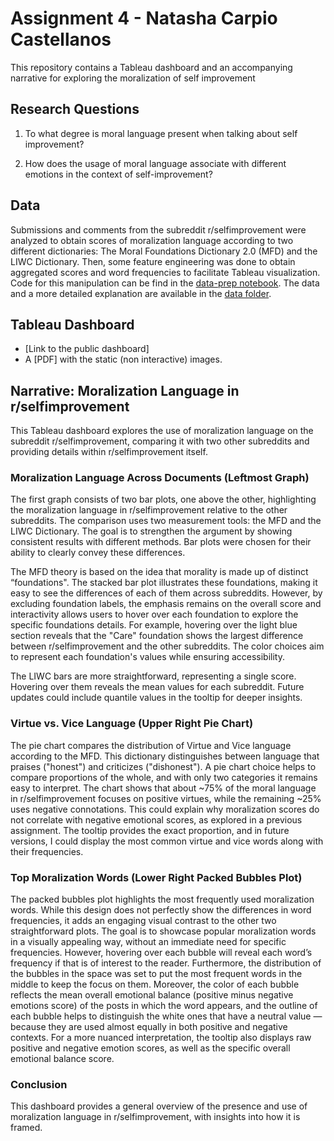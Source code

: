 # Assignment 4 - Natasha Carpio Castellanos

This repository contains a Tableau dashboard and an accompanying narrative for exploring the moralization of self improvement

## Research Questions

1) To what degree is moral language present when talking about self improvement?

2) How does the usage of moral language associate with different emotions in the context of self-improvement?

## Data

Submissions and comments from the subreddit r/selfimprovement were analyzed to obtain scores of moralization language according to two different dictionaries: The Moral Foundations Dictionary 2.0 (MFD) and the LIWC Dictionary. Then, some feature engineering was done to obtain aggregated scores and word frequencies to facilitate Tableau visualization. Code for this manipulation can be find in the [data-prep notebook](data-prep.ipynb). The data and a more detailed explanation are available in the [data folder](data).

## Tableau Dashboard

* [Link to the public dashboard]
* A [PDF] with the static (non interactive) images.

## Narrative: Moralization Language in r/selfimprovement

This Tableau dashboard explores the use of moralization language on the subreddit r/selfimprovement, comparing it with two other subreddits and providing details within r/selfimprovement itself.

### Moralization Language Across Documents (Leftmost Graph)

The first graph consists of two bar plots, one above the other, highlighting the moralization language in r/selfimprovement relative to the other subreddits. The comparison uses two measurement tools: the MFD and the LIWC Dictionary. The goal is to strengthen the argument by showing consistent results with different methods. Bar plots were chosen for their ability to clearly convey these differences.

The MFD theory is based on the idea that morality is made up of distinct “foundations". The stacked bar plot illustrates these foundations, making it easy to see the differences of each of them across subreddits. However, by excluding foundation labels, the emphasis remains on the overall score and interactivity allows users to hover over each foundation to explore the specific foundations details. For example, hovering over the light blue section reveals that the "Care" foundation shows the largest difference between r/selfimprovement and the other subreddits. The color choices aim to represent each foundation's values while ensuring accessibility.

The LIWC bars are more straightforward, representing a single score. Hovering over them reveals the mean values for each subreddit. Future updates could include quantile values in the tooltip for deeper insights.

### Virtue vs. Vice Language (Upper Right Pie Chart)

The pie chart compares the distribution of Virtue and Vice language according to the MFD. This dictionary distinguishes between language that praises ("honest") and criticizes ("dishonest"). A pie chart choice helps to compare proportions of the whole, and with only two categories it remains easy to interpret. The chart shows that about ~75% of the moral language in r/selfimprovement focuses on positive virtues, while the remaining ~25% uses negative connotations. This could explain why moralization scores do not correlate with negative emotional scores, as explored in a previous assignment. The tooltip provides the exact proportion, and in future versions, I could display the most common virtue and vice words along with their frequencies.

### Top Moralization Words (Lower Right Packed Bubbles Plot)
The packed bubbles plot highlights the most frequently used moralization words. While this design does not perfectly show the differences in word frequencies, it adds an engaging visual contrast to the other two straightforward plots. The goal is to showcase popular moralization words in a visually appealing way, without an immediate need for specific frequencies. However, hovering over each bubble will reveal each word’s frequency if that is of interest to the reader. Furthermore, the distribution of the bubbles in the space was set to put the most frequent words in the middle to keep the focus on them. Moreover, the color of each bubble reflects the mean overall emotional balance (positive minus negative emotions score) of the posts in which the word appears, and the outline of each bubble helps to distinguish the white ones that have a neutral value —because they are used almost equally in both positive and negative contexts. For a more nuanced interpretation, the tooltip also displays raw positive and negative emotion scores, as well as the specific overall emotional balance score.

### Conclusion
This dashboard provides a general overview of the presence and use of moralization language in r/selfimprovement, with insights into how it is framed.
